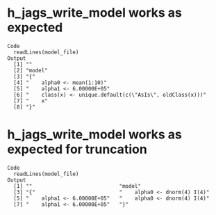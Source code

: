 # h_jags_write_model works as expected

    Code
      readLines(model_file)
    Output
      [1] ""                                                        
      [2] "model"                                                   
      [3] "{"                                                       
      [4] "    alpha0 <- mean(1:10)"                                
      [5] "    alpha1 <- 6.00000E+05"                               
      [6] "    class(x) <- unique.default(c(\"AsIs\", oldClass(x)))"
      [7] "    x"                                                   
      [8] "}"                                                       

# h_jags_write_model works as expected for truncation

    Code
      readLines(model_file)
    Output
      [1] ""                            "model"                      
      [3] "{"                           "    alpha0 <- dnorm(4) I(4)"
      [5] "    alpha1 <- 6.00000E+05"   "    alpha0 <- dnorm(4) I(4)"
      [7] "    alpha1 <- 6.00000E+05"   "}"                          

